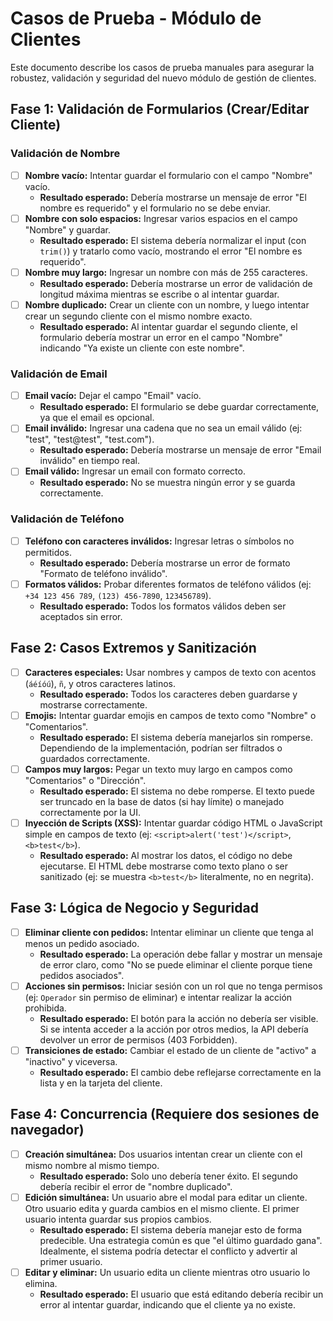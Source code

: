 # Casos de Prueba - Módulo de Clientes

Este documento describe los casos de prueba manuales para asegurar la robustez, validación y seguridad del nuevo módulo de gestión de clientes.

## Fase 1: Validación de Formularios (Crear/Editar Cliente)

### Validación de Nombre
- [ ] **Nombre vacío:** Intentar guardar el formulario con el campo "Nombre" vacío.
  - **Resultado esperado:** Debería mostrarse un mensaje de error "El nombre es requerido" y el formulario no se debe enviar.
- [ ] **Nombre con solo espacios:** Ingresar varios espacios en el campo "Nombre" y guardar.
  - **Resultado esperado:** El sistema debería normalizar el input (con `trim()`) y tratarlo como vacío, mostrando el error "El nombre es requerido".
- [ ] **Nombre muy largo:** Ingresar un nombre con más de 255 caracteres.
  - **Resultado esperado:** Debería mostrarse un error de validación de longitud máxima mientras se escribe o al intentar guardar.
- [ ] **Nombre duplicado:** Crear un cliente con un nombre, y luego intentar crear un segundo cliente con el mismo nombre exacto.
  - **Resultado esperado:** Al intentar guardar el segundo cliente, el formulario debería mostrar un error en el campo "Nombre" indicando "Ya existe un cliente con este nombre".

### Validación de Email
- [ ] **Email vacío:** Dejar el campo "Email" vacío.
  - **Resultado esperado:** El formulario se debe guardar correctamente, ya que el email es opcional.
- [ ] **Email inválido:** Ingresar una cadena que no sea un email válido (ej: "test", "test@test", "test.com").
  - **Resultado esperado:** Debería mostrarse un mensaje de error "Email inválido" en tiempo real.
- [ ] **Email válido:** Ingresar un email con formato correcto.
  - **Resultado esperado:** No se muestra ningún error y se guarda correctamente.

### Validación de Teléfono
- [ ] **Teléfono con caracteres inválidos:** Ingresar letras o símbolos no permitidos.
  - **Resultado esperado:** Debería mostrarse un error de formato "Formato de teléfono inválido".
- [ ] **Formatos válidos:** Probar diferentes formatos de teléfono válidos (ej: `+34 123 456 789`, `(123) 456-7890`, `123456789`).
  - **Resultado esperado:** Todos los formatos válidos deben ser aceptados sin error.

## Fase 2: Casos Extremos y Sanitización

- [ ] **Caracteres especiales:** Usar nombres y campos de texto con acentos (`áéíóú`), `ñ`, y otros caracteres latinos.
  - **Resultado esperado:** Todos los caracteres deben guardarse y mostrarse correctamente.
- [ ] **Emojis:** Intentar guardar emojis en campos de texto como "Nombre" o "Comentarios".
  - **Resultado esperado:** El sistema debería manejarlos sin romperse. Dependiendo de la implementación, podrían ser filtrados o guardados correctamente.
- [ ] **Campos muy largos:** Pegar un texto muy largo en campos como "Comentarios" o "Dirección".
  - **Resultado esperado:** El sistema no debe romperse. El texto puede ser truncado en la base de datos (si hay límite) o manejado correctamente por la UI.
- [ ] **Inyección de Scripts (XSS):** Intentar guardar código HTML o JavaScript simple en campos de texto (ej: `<script>alert('test')</script>`, `<b>test</b>`).
  - **Resultado esperado:** Al mostrar los datos, el código no debe ejecutarse. El HTML debe mostrarse como texto plano o ser sanitizado (ej: se muestra `<b>test</b>` literalmente, no en negrita).

## Fase 3: Lógica de Negocio y Seguridad

- [ ] **Eliminar cliente con pedidos:** Intentar eliminar un cliente que tenga al menos un pedido asociado.
  - **Resultado esperado:** La operación debe fallar y mostrar un mensaje de error claro, como "No se puede eliminar el cliente porque tiene pedidos asociados".
- [ ] **Acciones sin permisos:** Iniciar sesión con un rol que no tenga permisos (ej: `Operador` sin permiso de eliminar) e intentar realizar la acción prohibida.
  - **Resultado esperado:** El botón para la acción no debería ser visible. Si se intenta acceder a la acción por otros medios, la API debería devolver un error de permisos (403 Forbidden).
- [ ] **Transiciones de estado:** Cambiar el estado de un cliente de "activo" a "inactivo" y viceversa.
  - **Resultado esperado:** El cambio debe reflejarse correctamente en la lista y en la tarjeta del cliente.

## Fase 4: Concurrencia (Requiere dos sesiones de navegador)

- [ ] **Creación simultánea:** Dos usuarios intentan crear un cliente con el mismo nombre al mismo tiempo.
  - **Resultado esperado:** Solo uno debería tener éxito. El segundo debería recibir el error de "nombre duplicado".
- [ ] **Edición simultánea:** Un usuario abre el modal para editar un cliente. Otro usuario edita y guarda cambios en el mismo cliente. El primer usuario intenta guardar sus propios cambios.
  - **Resultado esperado:** El sistema debería manejar esto de forma predecible. Una estrategia común es que "el último guardado gana". Idealmente, el sistema podría detectar el conflicto y advertir al primer usuario.
- [ ] **Editar y eliminar:** Un usuario edita un cliente mientras otro usuario lo elimina.
  - **Resultado esperado:** El usuario que está editando debería recibir un error al intentar guardar, indicando que el cliente ya no existe.

